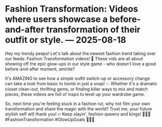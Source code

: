# Fashion Transformation: Videos where users showcase a before-and-after transformation of their outfit or style. — 2025-08-18

Hey my trendy peeps! Let's talk about the newest fashion trend taking over our feeds: Fashion Transformation videos! 🌟 These vids are all about showing off the epic glow-ups in our style game - who doesn't love a good before-and-after moment, amirite?

It's AMAZING to see how a simple outfit switch-up or accessory change can take a look from basic to bomb in just a snap! 💥 Whether it's a dramatic closet clean-out, thrifting gems, or finding killer ways to mix and match pieces, these videos are full of inspo to level up your wardrobe game.

So, next time you're feeling stuck in a fashion rut, why not film your own transformation and share the magic with the world? Trust me, your future stylish self will thank you! 🔥 Keep slayin', fashion queens and kings! 💃🕺✨ #FashionTransformation #GlowUpGoals 🌈👗👠